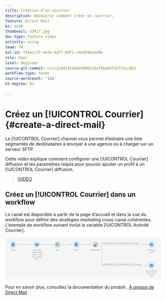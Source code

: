 ```yaml
---
title: Création d’un courrier
description: Découvrez comment créer un courrier.
feature: Direct Mail
kt: 1430
thumbnail: 23417.jpg
doc-type: feature video
activity: using
team: TM
exl-id: f54acc7f-4efe-4d7f-89f1-c4ed596a5d9e
role: User
level: Beginner
source-git-commit: cccc2cd4141d4da4d06132af8bab3f15f7ecc853
workflow-type: tm+mt
source-wordcount: '124'
ht-degree: 0%

---
```


# Créez un [!UICONTROL Courrier] {#create-a-direct-mail}

Le [!UICONTROL Courrier] channel vous permet d’extraire une liste segmentée de destinataires à envoyer à une agence ou à charger sur un serveur SFTP.

Cette vidéo explique comment configurer une [!UICONTROL Courrier] diffusion et les paramètres requis pour pouvoir ajouter un profil à un [!UICONTROL Courrier] diffusion.

>[!VIDEO](https://video.tv.adobe.com/v/23417?quality=12)

## Créez un [!UICONTROL Courrier] dans un workflow

Le canal est disponible à partir de la page d’accueil et dans la vue du workflow pour définir des stratégies marketing cross-canal cohérentes. L’exemple de workflow suivant inclut la variable [!UICONTROL Activité Courrier].

![Image de workflow](/help/assets/direct_mail_examplewf.png)

Pour en savoir plus, consultez la documentation du produit . [À propos de Direct Mail](https://experienceleague.adobe.com/docs/campaign-standard/using/communication-channels/direct-mail/about-direct-mail.html)
